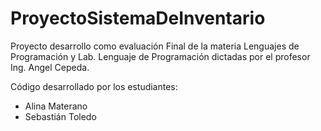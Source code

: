 # ProyectoSistemaDeInventario
Proyecto desarrollo como evaluación Final de la materia Lenguajes de Programación y Lab. Lenguaje de Programación dictadas por el profesor Ing. Angel Cepeda.

Código desarrollado por los estudiantes:
- Alina Materano
- Sebastián Toledo
